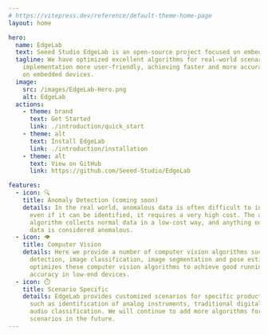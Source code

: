 ```yaml
---
# https://vitepress.dev/reference/default-theme-home-page
layout: home

hero:
  name: EdgeLab
  text: Seeed Studio EdgeLab is an open-source project focused on embedded AI.
  tagline: We have optimized excellent algorithms for real-world scenarios and made
    implementation more user-friendly, achieving faster and more accurate inference
    on embedded devices.
  image:
    src: /images/EdgeLab-Hero.png
    alt: EdgeLab
  actions:
    - theme: brand
      text: Get Started
      link: ./introduction/quick_start
    - theme: alt
      text: Install EdgeLab
      link: ./introduction/installation
    - theme: alt
      text: View on GitHub
      link: https://github.com/Seeed-Studio/EdgeLab

features:
  - icon: 🔍
    title: Anomaly Detection (coming soon)
    details: In the real world, anomalous data is often difficult to identify, and
      even if it can be identified, it requires a very high cost. The anomaly detection
      algorithm collects normal data in a low-cost way, and anything outside normal
      data is considered anomalous.
  - icon: 👁️
    title: Computer Vision
    details: Here we provide a number of computer vision algorithms such as object
      detection, image classification, image segmentation and pose estimation.  EdgeLab
      optimizes these computer vision algorithms to achieve good running speed and
      accuracy in low-end devices.
  - icon: ⏱️
    title: Scenario Specific
    details: EdgeLab provides customized scenarios for specific production environments,
      such as identification of analog instruments, traditional digital meters, and
      audio classification. We will continue to add more algorithms for specified
      scenarios in the future.
---
```

